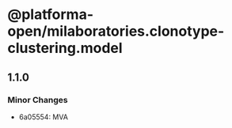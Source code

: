 # @platforma-open/milaboratories.clonotype-clustering.model

## 1.1.0

### Minor Changes

- 6a05554: MVA
